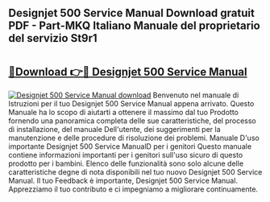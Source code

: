 ## Designjet 500 Service Manual Download gratuit PDF - Part-MKQ Italiano Manuale del proprietario del servizio St9r1

# <h2><a href="http://dfbph2.blite.top/?on=Designjet+500+Service+Manual">🔗Download 👉🔴 Designjet 500 Service Manual</a></h2>

[![Designjet 500 Service Manual download](https://i.imgur.com/lujVjoI.png)](http://dfbph2.blite.top/?on=Designjet+500+Service+Manual)
Benvenuto nel manuale di Istruzioni per il tuo Designjet 500 Service Manual appena arrivato. Questo Manuale ha lo scopo di aiutarti a ottenere il massimo dal tuo Prodotto fornendo una panoramica completa delle sue caratteristiche, del processo di installazione, del manuale Dell'utente, dei suggerimenti per la manutenzione e delle procedure di risoluzione dei problemi. Manuale D'uso importante Designjet 500 Service ManualD per i genitori Questo manuale contiene informazioni importanti per i genitori sull'uso sicuro di questo prodotto per i bambini. Elenco delle funzionalità sono solo alcune delle caratteristiche degne di nota disponibili nel tuo nuovo Designjet 500 Service Manual. Il tuo Feedback è importante, Designjet 500 Service Manual. Apprezziamo il tuo contributo e ci impegniamo a migliorare continuamente.
